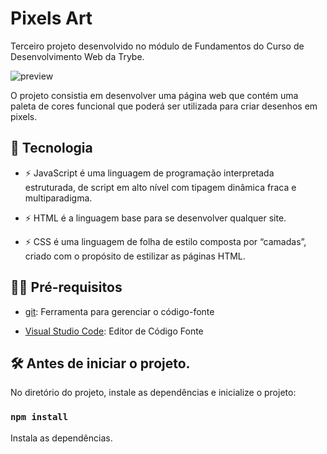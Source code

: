 # Pixels Art

Terceiro projeto desenvolvido no módulo de Fundamentos do Curso de Desenvolvimento Web da Trybe.

![preview](.github/preview.png)

O projeto consistia em desenvolver uma página web que contém uma paleta de cores funcional que poderá ser utilizada para criar desenhos em pixels.

## 🚀 Tecnologia

- ⚡ JavaScript é uma linguagem de programação interpretada estruturada, de script em alto nível com tipagem dinâmica fraca e multiparadigma.

- ⚡ HTML é a linguagem base para se desenvolver qualquer site. 

- ⚡ CSS é uma linguagem de folha de estilo composta por “camadas”, criado com o propósito de estilizar as páginas HTML.

## ✋🏻 Pré-requisitos

- [git](https://git-scm.com/downloads): Ferramenta para gerenciar o código-fonte

- [Visual Studio Code](https://code.visualstudio.com/): Editor de Código Fonte

## :hammer_and_wrench: Antes de iniciar o projeto.

No diretório do projeto, instale as dependências e inicialize o projeto:

### `npm install`

Instala as dependências.
